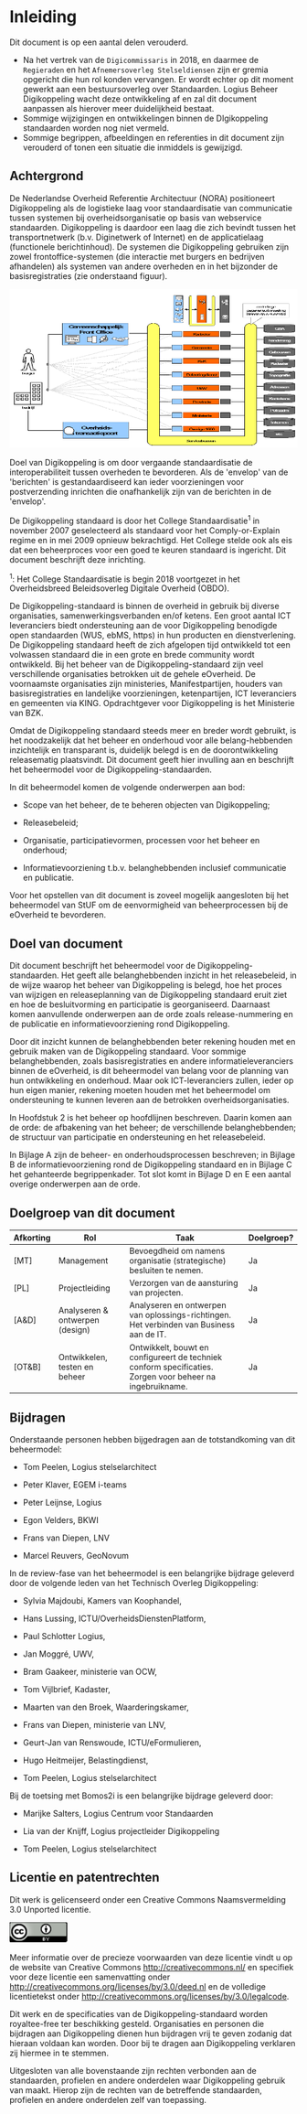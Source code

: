 # Inleiding

<aside class="note">

Dit document is op een aantal delen verouderd.

- Na het vertrek van de `Digicommissaris` in 2018, en daarmee de `Regieraden` en het `Afnemersoverleg Stelseldiensen` zijn er gremia opgericht die hun rol konden vervangen. Er wordt echter op dit moment gewerkt aan een bestuursoverleg over Standaarden. Logius Beheer Digikoppeling wacht deze ontwikkeling af en zal dit document aanpassen als hierover meer duidelijkheid bestaat.
- Sommige wijzigingen en ontwikkelingen binnen de DIgikoppeling standaarden worden nog niet vermeld.
- Sommige begrippen, afbeeldingen en referenties in dit document zijn verouderd of tonen een situatie die inmiddels is gewijzigd.

</aside>

## Achtergrond

De Nederlandse Overheid Referentie Architectuur (NORA) positioneert Digikoppeling als de logistieke laag voor standaardisatie van communicatie tussen systemen bij overheidsorganisatie op basis van webservice standaarden. Digikoppeling is daardoor een laag die zich bevindt tussen het transportnetwerk (b.v. Diginetwerk of Internet) en de applicatielaag (functionele berichtinhoud). De systemen die Digikoppeling gebruiken zijn zowel frontoffice-systemen (die interactie met burgers en bedrijven afhandelen) als systemen van andere overheden en in het bijzonder de basisregistraties (zie onderstaand figuur).

![Systemen die DIgikoppeling gebruiken](media/DK_Systemen_die_Digikoppeling_gebruiken.png "Systemen die DIgikoppeling gebruiken")

Doel van Digikoppeling is om door vergaande standaardisatie de interoperabiliteit tussen overheden te bevorderen. Als de 'envelop' van de 'berichten' is gestandaardiseerd kan ieder voorzieningen voor postverzending inrichten die onafhankelijk zijn van de berichten in de 'envelop'.

De Digikoppeling standaard is door het College Standaardisatie<sup>1</sup> in november 2007 geselecteerd als standaard voor het Comply-or-Explain regime en in mei 2009 opnieuw bekrachtigd. Het College stelde ook als eis dat een beheerproces voor een goed te keuren standaard is ingericht. Dit document beschrijft deze inrichting.

<sup>1</sup>: Het College Standaardisatie is begin 2018 voortgezet in het Overheidsbreed Beleidsoverleg Digitale Overheid (OBDO).

De Digikoppeling-standaard is binnen de overheid in gebruik bij diverse organisaties, samenwerkingsverbanden en/of ketens. Een groot aantal ICT leveranciers biedt ondersteuning aan de voor Digikoppeling benodigde open standaarden (WUS, ebMS, https) in hun producten en dienstverlening. De Digikoppeling standaard heeft de zich afgelopen tijd ontwikkeld tot een volwassen standaard die in een grote en brede community wordt ontwikkeld. Bij het beheer van de Digikoppeling-standaard zijn veel verschillende organisaties betrokken uit de gehele eOverheid. De voornaamste organisaties zijn ministeries, Manifestpartijen, houders van basisregistraties en landelijke voorzieningen, ketenpartijen, ICT leveranciers en gemeenten via KING. Opdrachtgever voor Digikoppeling is het Ministerie van BZK.

Omdat de Digikoppeling standaard steeds meer en breder wordt gebruikt, is het noodzakelijk dat het beheer en onderhoud voor alle belang-hebbenden inzichtelijk en transparant is, duidelijk belegd is en de doorontwikkeling releasematig plaatsvindt. Dit document geeft hier invulling aan en beschrijft het beheermodel voor de Digikoppeling-standaarden.

In dit beheermodel komen de volgende onderwerpen aan bod:

- Scope van het beheer, de te beheren objecten van Digikoppeling;

- Releasebeleid;

- Organisatie, participatievormen, processen voor het beheer en onderhoud;

- Informatievoorziening t.b.v. belanghebbenden inclusief communicatie en publicatie.

Voor het opstellen van dit document is zoveel mogelijk aangesloten bij het beheermodel van StUF om de eenvormigheid van beheerprocessen bij de eOverheid te bevorderen.

## Doel van document

Dit document beschrijft het beheermodel voor de Digikoppeling-standaarden. Het geeft alle belanghebbenden inzicht in het releasebeleid, in de wijze waarop het beheer van Digikoppeling is belegd, hoe het proces van wijzigen en releaseplanning van de Digikoppeling standaard eruit ziet en hoe de besluitvorming en participatie is georganiseerd. Daarnaast komen aanvullende onderwerpen aan de orde zoals release-nummering en de publicatie en informatievoorziening rond Digikoppeling.

Door dit inzicht kunnen de belanghebbenden beter rekening houden met en gebruik maken van de Digikoppeling standaard. Voor sommige belanghebbenden, zoals basisregistraties en andere informatieleveranciers binnen de eOverheid, is dit beheermodel van belang voor de planning van hun ontwikkeling en onderhoud. Maar ook ICT-leveranciers zullen, ieder op hun eigen manier, rekening moeten houden met het beheermodel om ondersteuning te kunnen leveren aan de betrokken overheidsorganisaties.

In Hoofdstuk 2 is het beheer op hoofdlijnen beschreven. Daarin komen aan de orde: de afbakening van het beheer; de verschillende belanghebbenden; de structuur van participatie en ondersteuning en het releasebeleid.

In Bijlage A zijn de beheer- en onderhoudsprocessen beschreven; in Bijlage B de informatievoorziening rond de Digikoppeling standaard en in Bijlage C het gehanteerde begrippenkader. Tot slot komt in Bijlage D en E een aantal overige onderwerpen aan de orde.

## Doelgroep van dit document

| Afkorting | Rol                             | Taak                                                                                                       | Doelgroep? |
|-----------|---------------------------------|------------------------------------------------------------------------------------------------------------|------------|
| [MT]      | Management                      | Bevoegdheid om namens organisatie (strategische) besluiten te nemen.                                       | Ja     |
| [PL]      | Projectleiding                  | Verzorgen van de aansturing van projecten.                                                                 | Ja     |
| [A&D]     | Analyseren & ontwerpen (design) | Analyseren en ontwerpen van oplossings-richtingen. Het verbinden van Business aan de IT.                   | Ja     |
| [OT&B]    | Ontwikkelen, testen en beheer   | Ontwikkelt, bouwt en configureert de techniek conform specificaties. Zorgen voor beheer na ingebruikname.  | Ja     |

## Bijdragen

Onderstaande personen hebben bijgedragen aan de totstandkoming van dit beheermodel:

- Tom Peelen, Logius stelselarchitect

- Peter Klaver, EGEM i-teams

- Peter Leijnse, Logius

- Egon Velders, BKWI

- Frans van Diepen, LNV

- Marcel Reuvers, GeoNovum

In de review-fase van het beheermodel is een belangrijke bijdrage geleverd door de volgende leden van het Technisch Overleg Digikoppeling:

- Sylvia Majdoubi, Kamers van Koophandel,

- Hans Lussing, ICTU/OverheidsDienstenPlatform,

- Paul Schlotter Logius,

- Jan Moggré, UWV,

- Bram Gaakeer, ministerie van OCW,

- Tom Vijlbrief, Kadaster,

- Maarten van den Broek, Waarderingskamer,

- Frans van Diepen, ministerie van LNV,

- Geurt-Jan van Renswoude, ICTU/eFormulieren,

- Hugo Heitmeijer, Belastingdienst,

- Tom Peelen, Logius stelselarchitect

Bij de toetsing met Bomos2i is een belangrijke bijdrage geleverd door:

- Marijke Salters, Logius Centrum voor Standaarden

- Lia van der Knijff, Logius projectleider Digikoppeling

- Tom Peelen, Logius stelselarchitect

## Licentie en patentrechten

Dit werk is gelicenseerd onder een Creative Commons Naamsvermelding 3.0 Unported licentie.

![Creative Commons Naamsvermelding 3.0 Unported licentie](media/CC_Logo3.0.png "Creative Commons Naamsvermelding 3.0 Unported licentie")

Meer informatie over de precieze voorwaarden van deze licentie vindt u op de website van Creative Commons http://creativecommons.nl/ en specifiek voor deze licentie een samenvatting onder http://creativecommons.org/licenses/by/3.0/deed.nl en de volledige licentietekst onder http://creativecommons.org/licenses/by/3.0/legalcode.

Dit werk en de specificaties van de Digikoppeling-standaard worden royaltee-free ter beschikking gesteld. Organisaties en personen die bijdragen aan Digikoppeling dienen hun bijdragen vrij te geven zodanig dat hieraan voldaan kan worden. Door bij te dragen aan Digikoppeling verklaren zij hiermee in te stemmen.

Uitgesloten van alle bovenstaande zijn rechten verbonden aan de standaarden, profielen en andere onderdelen waar Digikoppeling gebruik van maakt. Hierop zijn de rechten van de betreffende standaarden, profielen en andere onderdelen zelf van toepassing.

